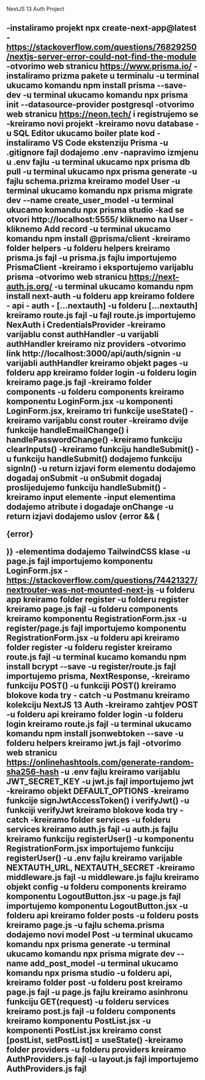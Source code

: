 NextJS 13 Auth Project

-instaliramo projekt npx create-next-app@latest
-https://stackoverflow.com/questions/76829250/nextjs-server-error-could-not-find-the-module
-otvorimo web stranicu https://www.prisma.io/
-instaliramo prizma pakete u terminalu
-u terminal ukucamo komandu npm install prisma --save-dev
-u terminal ukucamo komandu npx prisma init --datasource-provider postgresql
-otvorimo web stranicu https://neon.tech/ i registrujemo se
-kreiramo novi projekt
-kreiramo novu database
-u SQL Editor ukucamo boiler plate kod
-instaliramo VS Code ekstenziju Prisma
-u .gitignore fajl dodajemo .env
-napravimo izmjenu u .env fajlu
-u terminal ukucamo npx prisma db pull
-u terminal ukucamo npx prisma generate
-u fajlu schema.prizma kreiramo model User
-u terminal ukucamo komandu npx prisma migrate dev --name create_user_model
-u terminal ukucamo komandu npx prisma studio
-kad se otvori http://localhost:5555/ kliknemo na User 
-kliknemo Add record
-u terminal ukucamo komandu npm install @prisma/client
-kreiramo folder helpers
-u folderu helpers kreiramo prisma.js fajl
-u prisma.js fajlu importujemo PrismaClient
-kreiramo i eksportujemo varijablu prisma
-otvorimo web stranicu https://next-auth.js.org/
-u terminal ukucamo komandu npm install next-auth
-u folderu app kreiramo foldere - api - auth - [...nextauth]
-u folderu [...nextauth] kreiramo route.js fajl
-u fajl route.js importujemo NexAuth i CredentialsProvider
-kreiramo varijablu const authHandler
-u varijabli authHandler kreiramo niz providers
-otvorimo link http://localhost:3000/api/auth/signin
-u varijabli authHandler kreiramo objekt pages
-u folderu app kreiramo folder login
-u folderu login kreiramo page.js fajl
-kreiramo folder components
-u folderu components kreiramo komponentu LoginForm.jsx
-u komponenti LoginForm.jsx, kreiramo tri funkcije useState()
-kreiramo varijablu const router
-kreiramo dvije funkcije handleEmailChange() i handlePasswordChange()
-kreiramo funkciju clearInputs()
-kreiramo funkciju handleSubmit()
-u funkciju handleSubmit() dodajemo funkciju signIn()
-u return izjavi form elementu dodajemo dogadaj onSubmit
-u onSubmit dogadaj proslijedujemo funkciju handleSubmit()
-kreiramo input elemente
-input elementima dodajemo atribute i dogadaje onChange
-u return izjavi dodajemo uslov {error && (<p>{error}</p>)}
-elementima dodajemo TailwindCSS klase
-u page.js fajl importujemo komponentu LoginForm.jsx
-https://stackoverflow.com/questions/74421327/nextrouter-was-not-mounted-next-js
-u folderu app kreiramo folder register
-u folderu register kreiramo page.js fajl
-u folderu components kreiramo komponentu RegistrationForm.jsx
-u register/page.js fajl importujemo komponentu RegistrationForm.jsx
-u folderu api kreiramo folder register
-u folderu register kreiramo route.js fajl
-u terminal kucamo komandu npm install bcrypt --save
-u register/route.js fajl importujemo prisma, NextResponse, 
-kreiramo funkciju POST()
-u funkciji POST() kreiramo blokove koda try - catch
-u Postmanu kreiramo kolekciju NextJS 13 Auth
-kreiramo zahtjev POST
-u folderu api kreiramo folder login
-u folderu login kreiramo route.js fajl
-u terminal ukucamo komandu npm install jsonwebtoken --save
-u folderu helpers kreiramo jwt.js fajl
-otvorimo web stranicu https://onlinehashtools.com/generate-random-sha256-hash
-u .env fajlu kreiramo varijablu JWT_SECRET_KEY
-u jwt.js fajl importujemo jwt
-kreiramo objekt DEFAULT_OPTIONS
-kreiramo funkcije signJwtAccessToken() i verifyJwt()
-u funkciji verifyJwt kreiramo blokove koda try - catch
-kreiramo folder services
-u folderu services kreiramo auth.js fajl
-u auth.js fajlu kreiramo funkciju registerUser()
-u komponentu RegistrationForm.jsx importujemo funkciju registerUser()
-u .env fajlu kreiramo varijable NEXTAUTH_URL, NEXTAUTH_SECRET
-kreiramo middleware.js fajl
-u middleware.js fajlu kreiramo objekt config
-u folderu components kreiramo komponentu LogoutButton.jsx
-u page.js fajl importujemo komponentu LogoutButton.jsx
-u folderu api kreiramo folder posts
-u folderu posts kreiramo page.js
-u fajlu schema.prisma dodajemo novi model Post
-u terminal ukucamo komandu npx prisma generate
-u terminal ukucamo komandu npx prisma migrate dev --name add_post_model
-u terminal ukucamo komandu npx prisma studio
-u folderu api, kreiramo folder post
-u folderu post kreiramo page.js fajl
-u page.js fajlu kreiramo asinhronu funkciju GET(request)
-u folderu services kreiramo post.js fajl
-u folderu components kreiramo komponentu PostList.jsx
-u komponenti PostList.jsx kreiramo const [postList, setPostList] = useState()
-kreiramo folder providers
-u folderu providers kreiramo AuthProviders.js fajl
-u layout.js fajl importujemo AuthProviders.js fajl
-